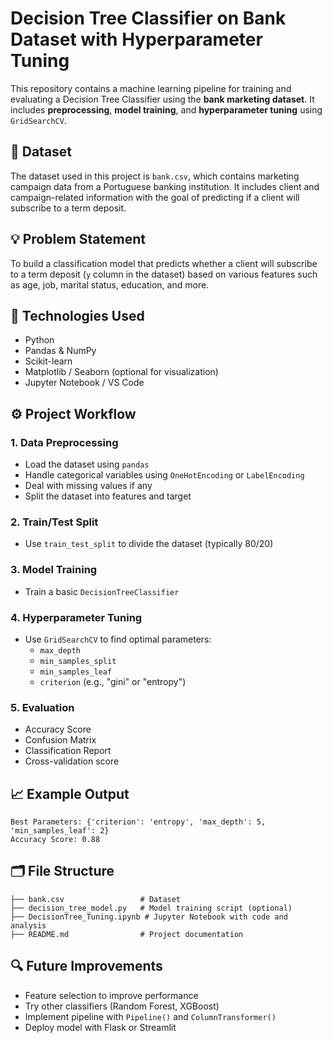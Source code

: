 # Decision Tree Classifier on Bank Dataset with Hyperparameter Tuning

This repository contains a machine learning pipeline for training and evaluating a Decision Tree Classifier using the **bank marketing dataset**. It includes **preprocessing**, **model training**, and **hyperparameter tuning** using `GridSearchCV`.

## 📁 Dataset

The dataset used in this project is `bank.csv`, which contains marketing campaign data from a Portuguese banking institution. It includes client and campaign-related information with the goal of predicting if a client will subscribe to a term deposit.

## 💡 Problem Statement

To build a classification model that predicts whether a client will subscribe to a term deposit (`y` column in the dataset) based on various features such as age, job, marital status, education, and more.

## 🧰 Technologies Used

- Python
- Pandas & NumPy
- Scikit-learn
- Matplotlib / Seaborn (optional for visualization)
- Jupyter Notebook / VS Code

## ⚙️ Project Workflow

### 1. Data Preprocessing
- Load the dataset using `pandas`
- Handle categorical variables using `OneHotEncoding` or `LabelEncoding`
- Deal with missing values if any
- Split the dataset into features and target

### 2. Train/Test Split
- Use `train_test_split` to divide the dataset (typically 80/20)

### 3. Model Training
- Train a basic `DecisionTreeClassifier`

### 4. Hyperparameter Tuning
- Use `GridSearchCV` to find optimal parameters:
  - `max_depth`
  - `min_samples_split`
  - `min_samples_leaf`
  - `criterion` (e.g., "gini" or "entropy")

### 5. Evaluation
- Accuracy Score
- Confusion Matrix
- Classification Report
- Cross-validation score

## 📈 Example Output

```
Best Parameters: {'criterion': 'entropy', 'max_depth': 5, 'min_samples_leaf': 2}
Accuracy Score: 0.88
```

## 🗂️ File Structure

```
├── bank.csv                 # Dataset
├── decision_tree_model.py   # Model training script (optional)
├── DecisionTree_Tuning.ipynb # Jupyter Notebook with code and analysis
├── README.md                # Project documentation
```

## 🔍 Future Improvements

- Feature selection to improve performance
- Try other classifiers (Random Forest, XGBoost)
- Implement pipeline with `Pipeline()` and `ColumnTransformer()`
- Deploy model with Flask or Streamlit
